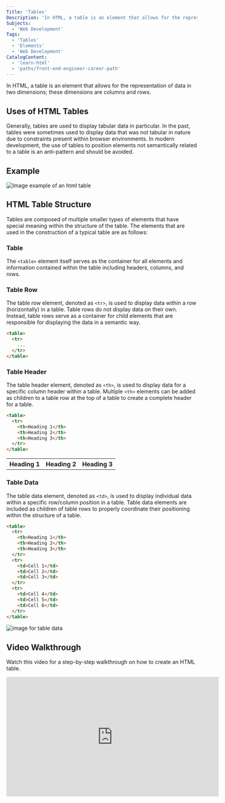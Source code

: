 ```yaml
---
Title: 'Tables'
Description: 'In HTML, a table is an element that allows for the representation of data in two dimensions; these dimensions are columns and rows.'
Subjects:
  - 'Web Development'
Tags:
  - 'Tables'
  - 'Elements'
  - 'Web Development'
CatalogContent:
  - 'learn-html'
  - 'paths/front-end-engineer-career-path'
---
```


In HTML, a table is an element that allows for the representation of data in two dimensions; these dimensions are columns and rows.

## Uses of HTML Tables

Generally, tables are used to display tabular data in particular. In the past, tables were sometimes used to display data that was not tabular in nature due to constraints present within browser environments. In modern development, the use of tables to position elements not semantically related to a table is an anti-pattern and should be avoided.

## Example

![Image example of an html table](https://raw.githubusercontent.com/Codecademy/docs/main/media/table-example-1.png)

## HTML Table Structure

Tables are composed of multiple smaller types of elements that have special meaning within the structure of the table. The elements that are used in the construction of a typical table are as follows:

### Table

The `<table>` element itself serves as the container for all elements and information contained within the table including headers, columns, and rows.

### Table Row

The table row element, denoted as `<tr>`, is used to display data within a row (horizontally) in a table. Table rows do not display data on their own. Instead, table rows serve as a container for child elements that are responsible for displaying the data in a semantic way.

```html
<table>
  <tr>
    ...
  </tr>
</table>
```

### Table Header

The table header element, denoted as `<th>`, is used to display data for a specific column header within a table. Multiple `<th>` elements can be added as children to a table row at the top of a table to create a complete header for a table.

```html
<table>
  <tr>
    <th>Heading 1</th>
    <th>Heading 2</th>
    <th>Heading 3</th>
  </tr>
</table>
```

<table>
  <tr>
    <th>Heading 1</th>
    <th>Heading 2</th>
    <th>Heading 3</th>
  </tr>
</table>

### Table Data

The table data element, denoted as `<td>`, is used to display individual data within a specific row/column position in a table. Table data elements are included as children of table rows to properly coordinate their positioning within the structure of a table.

```html
<table>
  <tr>
    <th>Heading 1</th>
    <th>Heading 2</th>
    <th>Heading 3</th>
  </tr>
  <tr>
    <td>Cell 1</td>
    <td>Cell 2</td>
    <td>Cell 3</td>
  </tr>
  <tr>
    <td>Cell 4</td>
    <td>Cell 5</td>
    <td>Cell 6</td>
  </tr>
</table>
```

![image for table data](https://raw.githubusercontent.com/Codecademy/docs/main/media/table-example-2.png)

## Video Walkthrough

Watch this video for a step-by-step walkthrough on how to create an HTML table.

<iframe width="560" height="315" src="https://www.youtube.com/embed/VjiD2EyJHIQ" title="YouTube video player" frameborder="0" allow="accelerometer; autoplay; clipboard-write; encrypted-media; gyroscope; picture-in-picture; web-share" allowfullscreen></iframe>
